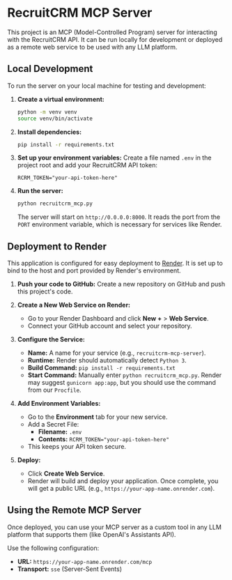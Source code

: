 # RecruitCRM MCP Server

This project is an MCP (Model-Controlled Program) server for interacting with the RecruitCRM API. It can be run locally for development or deployed as a remote web service to be used with any LLM platform.

## Local Development

To run the server on your local machine for testing and development:

1.  **Create a virtual environment:**
    ```bash
    python -m venv venv
    source venv/bin/activate
    ```

2.  **Install dependencies:**
    ```bash
    pip install -r requirements.txt
    ```

3.  **Set up your environment variables:**
    Create a file named `.env` in the project root and add your RecruitCRM API token:
    ```
    RCRM_TOKEN="your-api-token-here"
    ```

4.  **Run the server:**
    ```bash
    python recruitcrm_mcp.py
    ```
    The server will start on `http://0.0.0.0:8000`. It reads the port from the `PORT` environment variable, which is necessary for services like Render.

## Deployment to Render

This application is configured for easy deployment to [Render](https://render.com/). It is set up to bind to the host and port provided by Render's environment.

1.  **Push your code to GitHub:**
    Create a new repository on GitHub and push this project's code.

2.  **Create a New Web Service on Render:**
    - Go to your Render Dashboard and click **New +** > **Web Service**.
    - Connect your GitHub account and select your repository.

3.  **Configure the Service:**
    - **Name:** A name for your service (e.g., `recruitcrm-mcp-server`).
    - **Runtime:** Render should automatically detect `Python 3`.
    - **Build Command:** `pip install -r requirements.txt`
    - **Start Command:** Manually enter `python recruitcrm_mcp.py`. Render may suggest `gunicorn app:app`, but you should use the command from our `Procfile`.

4.  **Add Environment Variables:**
    - Go to the **Environment** tab for your new service.
    - Add a Secret File:
        - **Filename:** `.env`
        - **Contents:** `RCRM_TOKEN="your-api-token-here"`
    - This keeps your API token secure.

5.  **Deploy:**
    - Click **Create Web Service**.
    - Render will build and deploy your application. Once complete, you will get a public URL (e.g., `https://your-app-name.onrender.com`).

## Using the Remote MCP Server

Once deployed, you can use your MCP server as a custom tool in any LLM platform that supports them (like OpenAI's Assistants API).

Use the following configuration:

-   **URL:** `https://your-app-name.onrender.com/mcp`
-   **Transport:** `sse` (Server-Sent Events) 